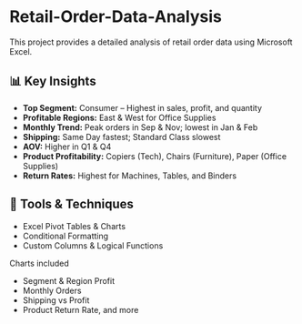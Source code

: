 # Retail-Order-Data-Analysis

This project provides a detailed analysis of retail order data using Microsoft Excel.

## 📊 Key Insights

- **Top Segment:** Consumer – Highest in sales, profit, and quantity
- **Profitable Regions:** East & West for Office Supplies
- **Monthly Trend:** Peak orders in Sep & Nov; lowest in Jan & Feb
- **Shipping:** Same Day fastest; Standard Class slowest
- **AOV:** Higher in Q1 & Q4
- **Product Profitability:** Copiers (Tech), Chairs (Furniture), Paper (Office Supplies)
- **Return Rates:** Highest for Machines, Tables, and Binders

## 📌 Tools & Techniques

- Excel Pivot Tables & Charts  
- Conditional Formatting  
- Custom Columns & Logical Functions

Charts included 
- Segment & Region Profit
- Monthly Orders
- Shipping vs Profit
- Product Return Rate, and more


